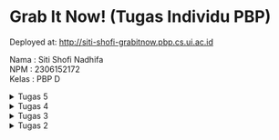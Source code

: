 # Grab It Now! (Tugas Individu PBP)

Deployed at: http://siti-shofi-grabitnow.pbp.cs.ui.ac.id

Nama : Siti Shofi Nadhifa
<br>
NPM : 2306152172
<br>
Kelas : PBP D

<details>
<summary>Tugas 5</summary>

## 1. Jika terdapat beberapa CSS selector untuk suatu elemen HTML, jelaskan urutan prioritas pengambilan CSS selector tersebut!
Jika terdapat beberapa CSS selector untuk suatu elemen HTML, maka urutan prioritasnya ditentukan oleh *specificity*. Urutannya adalah:
- Inline style
  Gaya yang didefinisikan langsung di dalam elemen HTML menggunakan atribut `style`.
  Contoh:
  ```html
  <p style="color: pink;">Teks ini berwarna pink!</p>
  ```
- IDs atau ID selector
  Gaya dengan selector yang menggunakan ID (contoh: `#myID`).
  Contoh:
  ```html
  <html>
  <head>
    <style>
      #color {color: red;}
    </style>
  </head>
  <body>

  <p id="color">Teks ini berwarna merah</p>

  </body>
  </html>
  ```
- Classes, pseudo-classes, attribute selectors
  Gaya dengan selector yang menggunakan class (contoh: `.test`), attribute (contoh: `[type="email"]`), dan/atau pseudo-class (contoh: `:focus`)
  Contoh:
  ```html
  <html>
  <head>
    <style>
      .test {color: green;} 
    </style>
  </head>
  <body>

  <p class="test">Teks ini berwarna hijau</p>

  </body>
  </html>
  ```
- Elements dan pseudo-elements
  Gaya dengan selector yang menggunakan nama elemen (contoh: `div`, `p`)
  Contoh:
  ```html
  <!DOCTYPE html>
  <html>
  <head>
  <style>
  p {color: yellow;} 
  </style>
  </head>
  <body>

  <p>Teks ini berwarna kuning!</p>

  </body>
  </html>
  ```

## 2. Mengapa responsive design menjadi konsep yang penting dalam pengembangan aplikasi web? Berikan contoh aplikasi yang sudah dan belum menerapkan responsive design!
*Responsive design* merupakan konsep yang penting dalam pengembangan aplikasi web karena memungkinkan halaman web dapat tampil dan bekerja dengan baik pada berbagai perangkat dengan berbagai ukuran layar, mulai dari *desktop* hingga *smartphone*. Dengan menerapkan konsep ini, pengguna dapat dengan mudah mengakses dan berinteraksi dengan aplikasi web di perangkat apapun.
Contoh aplikasi yang sudah menerapkan *responsive design*: Instagram
Contoh aplikasi yang belum menerapkan *responsive design*: SIAKNG

## 3. Jelaskan perbedaan antara margin, border, dan padding, serta cara untuk mengimplementasikan ketiga hal tersebut!
![/css-box-model/](/images/css_box_model.png)
- Margin berarti mengosongkan area di sekitar border. Margin memisahkan elemen tersebut dengan elemen lainnya pada halaman web.
  Contoh:
  ```css
  .element {
    margin-top: 20px; /* Margin atas 20px */
    margin-bottom: 40px; /* Margin bawah 40px */
  }
  ```
- Border adalah garis tepi atau garis yang mengelilingi elemen. Border berada di antara padding dan margin.
  Contoh:
  ```css
  .element {
    border-width: 2px; /* Ketebalan border */
    border-color: black; /* Warna border */
  }
  ```
- Padding berarti mengosongkan area di sekitar konten. Padding adalah ruang di dalam border, di antara konten elemen dan border itu sendiri.
  Contoh:
  ```css
  .element {
    padding: 15px 10px 15px 10px; /* Padding atas kanan bawah kiri */
  }
  ```

## 4. Jelaskan konsep flex box dan grid layout beserta kegunaannya!

**Flex box** <br>
Flex box adalah model layout satu dimensi yang dirancang untuk membuat *layout* yang fleksibel dan efisien.
Kegunaan flex box:
- Ideal untuk tata letak satu dimensi, vertikal maupun horizontal.
- Fleksibel untuk mengatur ukuran dan spasi elemen.
- Dapat membuat elemen-elemen otomatis mengisi ruang yang tersedia atau merespon perubahan ukuran layar.

**Grid layout** <br>
Grid Layout adalah model *layout* dua dimensi untuk menyusun *layout* yang lebih rumit dengan memanfaatkan baris dan kolom.
Kegunaan grid layout:
- Lebih cocok untuk tata letak dua dimensi, yang memperhatikan baris dan kolom.
- Memberikan kontrol penuh untuk mengatur elemen di grid.
- Fleksibel untuk membuat desain responsif dan dapat menempatkan elemen di posisi yang spesifik sesuai keinginan pada grid.

## 5. Jelaskan bagaimana cara kamu mengimplementasikan checklist di atas secara step-by-step (bukan hanya sekadar mengikuti tutorial)!
1. Menambahkan tailwind ke aplikasi
    - Menambahkan script CDN dari Tailwind ke template html pada aplikasi Django pada berkas `base.html` di direktori `templates`
      ```html
      {% load static %}
      <!DOCTYPE html>
      <html lang="en">
        <head>
          ...
          <script src="https://cdn.tailwindcss.com"></script>
          ...
        </head>
        ...
      </html>
      ```
2. Menambahkan fitur edit product
    - Menambahkan import `HttpResponseRedirect` dan `reverse` pada berkas `views.py` di direktori `main`
      ```python
      from django.shortcuts import .., reverse
      from django.http import .., HttpResponseRedirect
      ```
    - Membuat fungsi `edit_product` pada berkas `views.py` di direktori `main` untuk mengubah detail produk
      ```python
      def edit_product(request, id):
      #Get product by id
      product = Product.objects.get(pk = id)

      # Set product as the instance of the form
      form = ProductForm(request.POST or None, instance=product)

      if form.is_valid() and request.method == "POST":
          # Save form and go back to main page
          form.save()
          return HttpResponseRedirect(reverse('main:show_main'))

      context = {'form': form}
      return render(request, "edit_product.html", context)
      ```
    - Menambahkan import dan path URL ke fungsi `edit_product` pada berkas `urls.py` di direktori `main`
      ```python
      from main.views import edit_product

      app_name = 'main'

      urlpatterns = [
          ...
          path('edit-product/<uuid:id>', edit_product, name='edit_product'),
          ...
      ]
      ```
    - Membuat berkas html `edit_product.html` di direktori `main/templates`
      ```html
      {% extends 'base.html' %}

      {% load static %}

      {% block content %}

      <h1>Edit Product</h1>

      <form method="POST">
          {% csrf_token %}
          <table>
              {{ form.as_table }}
              <tr>
                  <td></td>
                  <td>
                      <input type="submit" value="Edit Product"/>
                  </td>
              </tr>
          </table>
      </form>

      {% endblock %}
      ```
    - Menambahkan tombol *edit* pada berkas `main.html` di direktori `main/templates`
      ```html
      ...
      <tr>
          ...
          <td>
              <a href="{% url 'main:edit_product' product.pk %}">
                  <button>
                      Edit
                  </button>
              </a>
          </td>
      </tr>
      ...
      ```
3. Menambahkan fitur delete product
    - Membuat fungsi `delete_product` pada berkas `views.py` di direktori `main` untuk menghapus produk
      ```python
      def delete_product(request, id):
      # Get product by id
      product = Product.objects.get(pk = id)
      # Delete product
      product.delete()
      # Return to main page
      return HttpResponseRedirect(reverse('main:show_main'))
      ```
    - Menambahkan import dan path URL ke fungsi `delete_product` pada berkas `urls.py` di direktori `main`
      ```python
      from main.views import delete_product

      app_name = 'main'

      urlpatterns = [
          ...
          path('delete-product/<uuid:id>/', delete_product, name='delete_product'),
          ...
      ]
      ```
    - Menambahkan tombol *delete* pada berkas `main.html` di direktori `main/templates`
      ```html
      ...
      <tr>
          ...
          <td>
              <a href="{% url 'main:delete_product' product.pk %}">
                  <button>
                      Delete
                  </button>
              </a>
          </td>
      </tr>
      ...
      ```
4. Menambahkan *navigation bar* pada aplikasi
    - Membuat berkas html baru bernama `navbar.html` di direktori `templates`
      ```html
      <!-- Navbar -->
      <nav style="background-color: #789395;" class="shadow-lg fixed top-0 left-0 z-40 w-screen">
        <div class="max-w-7xl mx-auto px-4 sm:px-6 lg:px-8">
            <div class="flex items-center justify-between h-16">
                <!-- Logo or Title -->
                <div class="flex items-center">
                    <h1 class="text-2xl font-bold text-[#E5E3C9]">Grab It Now!</h1>
                </div>

                <!-- Desktop Menu -->
                <div class="hidden md:flex items-center space-x-6">
                    <a href="{% url 'main:show_main' %}" class="text-[#E5E3C9] hover:text-[#94B49F] transition duration-300">Home</a>
                    <a href="{% url 'main:show_main' %}#product_list" class="text-[#E5E3C9] hover:text-[#94B49F] transition duration-300">Products</a>

                    {% if user.is_authenticated %}
                        <span class="text-[#E5E3C9]">Welcome, {{ user.username }}</span>
                        <a href="{% url 'main:logout' %}" class="bg-[#B4CFB0] hover:bg-[#94B49F] text-[#789395] font-bold py-2 px-4 rounded transition duration-300">
                            Logout
                        </a>
                    {% else %}
                        <a href="{% url 'main:login' %}" class="bg-[#94B49F] hover:bg-[#B4CFB0] text-white font-bold py-2 px-4 rounded transition duration-300">
                            Login
                        </a>
                        <a href="{% url 'main:register' %}" class="bg-[#E5E3C9] hover:bg-[#B4CFB0] text-[#789395] font-bold py-2 px-4 rounded transition duration-300">
                            Register
                        </a>
                    {% endif %}
                </div>

                <!-- Mobile Menu Button -->
                <div class="md:hidden flex items-center">
                    <button class="mobile-menu-button">
                        <svg class="w-6 h-6 text-white" fill="none" stroke-linecap="round" stroke-linejoin="round" stroke-width="2" viewBox="0 0 24 24" stroke="currentColor">
                            <path d="M4 6h16M4 12h16M4 18h16"></path>
                        </svg>
                    </button>
                </div>
            </div>
        </div>

        <!-- Mobile Menu -->
        <div class="mobile-menu hidden md:hidden px-4 w-full bg-[#789395]">
            <div class="pt-2 pb-3 space-y-1 mx-auto">
                <a href="{% url 'main:show_main' %}" class="block text-[#E5E3C9] hover:text-[#94B49F] px-3 py-2 transition duration-300">Home</a>
                <a href="{% url 'main:show_main' %}#product_list" class="block text-[#E5E3C9] hover:text-[#94B49F] px-3 py-2 transition duration-300">Products</a>

                {% if user.is_authenticated %}
                    <span class="block text-[#E5E3C9] px-3 py-2">Welcome, {{ user.username }}</span>
                    <a href="{% url 'main:logout' %}" class="block text-center bg-[#B4CFB0] hover:bg-[#94B49F] text-[#789395] font-bold py-2 px-4 rounded transition duration-300">
                        Logout
                    </a>
                {% else %}
                    <a href="{% url 'main:login' %}" class="block text-center bg-[#94B49F] hover:bg-[#B4CFB0] text-white font-bold py-2 px-4 rounded transition duration-300 mb-2">
                        Login
                    </a>
                    <a href="{% url 'main:register' %}" class="block text-center bg-[#E5E3C9] hover:bg-[#B4CFB0] text-[#789395] font-bold py-2 px-4 rounded transition duration-300">
                        Register
                    </a>
                {% endif %}
            </div>
        </div>
        
        <script>
            const btn = document.querySelector("button.mobile-menu-button");
            const menu = document.querySelector(".mobile-menu");
          
            btn.addEventListener("click", () => {
                menu.classList.toggle("hidden");
            });
        </script>
      </nav>
      ```
    - Menautkan navbar pada berkas `main.html`, `add_product.html`, dan `edit_product.html` dengan menambahkan tag berikut: `{% include 'navbar.html' %}`
5. Konfigurasi *Static Files* pada aplikasi
    - Menambahkan *middleware* Whitenoise pada berkas `settings.py` di direktori `grab_it_now`
      ```python
      ...
      MIDDLEWARE = [
          'django.middleware.security.SecurityMiddleware',
          'whitenoise.middleware.WhiteNoiseMiddleware', #Tambahkan tepat di bawah SecurityMiddleware
          ...
      ]
      ...
      ```
    - Mengkonfigurasi `STATIC_ROOT`, `STATICFILES_DIRS`, dan `STATIC_URL`
      ```python
      ...
      STATIC_URL = '/static/'
      if DEBUG:
          STATICFILES_DIRS = [
              BASE_DIR / 'static' # merujuk ke /static root project pada mode development
          ]
      else:
          STATIC_ROOT = BASE_DIR / 'static' # merujuk ke /static root project pada mode production
      ...
      ```
6. Menambahkan file global.css dan menghubungkannya ke script Tailwind pada berkas `base.html` di direktori `templates`
    ```html
    {% load static %}
    <!DOCTYPE html>
    <html lang="en">
      <head>
        ...
        <script src="https://cdn.tailwindcss.com"></script>
        <link rel="stylesheet" href="{% static 'css/global.css' %}"/>
      </head>
      ...
    </html>
    ```
7. Melakukan *styling* pada halaman `login`, `register`, `home`, `add product`, dan `edit product`

</details>

<details>
<summary>Tugas 4</summary>

## 1. Apa perbedaan antara `HttpResponseRedirect()` dan `redirect()`
`HttpResponseRedirect()` dan `redirect` sama-sama mengalihkan pengguna ke URL lain, namun yang membedakannya adalah:
- `HttpResponseRedirect()` hanya menerima satu argumen yaitu URL yang lengkap sedangkan `redirect` bisa menerima URL, nama view, atau objek model sebagai argumen.
- `redirect()` adalah shortcut dari `HttpResponseRedirect()` yang di-import dari `django.shortcuts`

## 2. Jelaskan cara kerja penghubungan model `Product` dengan `User`!
Dalam Django, model Product dapat dihubungkan dengan model User menggunakan `ForeignKey`. `ForeignKey` memungkinkan hubungan many-to-one antara Product dan User. Seorang User dapat diasosiasikan dengan banyak Product namun untuk setiap Product hanya boleh memiliki satu User object. Jika User dihapus, maka Product yang terasosiasi dengan User tersebut juga akan terhapus.

## 3. Apa perbedaan antara authentication dan authorization, apakah yang dilakukan saat pengguna login? Jelaskan bagaimana Django mengimplementasikan kedua konsep tersebut.
Authentication adalah proses untuk memverifikasi identitas pengguna, apakah pengguna tersebut benar adalah orang yang mereka klaim atau tidak. Sedangkan authorization adalah proses mengontrol atau menentukan hak akses atau apa saja yang boleh dilakukan oleh pengguna terhadap resources.
Pada saat pengguna login, Django memeriksa identitas pengguna berupa `username` dan `password`, lalu mencocokkannya dengan data pada database. Jika valid, pengguna dianggap authenticated dan Django menyimpan informasi tersebut dalam sesi pengguna dengan menggunakan `login(request, user)`. Django kemudian mengelola hak akses pengguna dan memberikan otorisasi sesuai dengan mekanisme izin yang terkait dengan setiap pengguna.
Django menyediakan authentication dan authorization bawaan yang dapat digunakan dengan dengan mengimportnya dari `django.contrib.auth`. Django mengimplementasikan kedua konsep ini dengan cara yang terintegrasi. Authentication dilakukan dengan menggunakan `AuthenticationForm` dan fungsi `login(request, user)`, yang mengelola sesi pengguna setelah mereka berhasil masuk. Selanjutnya, Django menyediakan berbagai tools untuk authorization, seperti permissions dan decorators yang memungkinkan pengembang untuk mengontrol akses pengguna berdasarkan peran atau izin tertentu.

## 4. Bagaimana Django mengingat pengguna yang telah login? Jelaskan kegunaan lain dari cookies dan apakah semua cookies aman digunakan?
Django mengingat pengguna yang telah login dengan menggunakan session dan cookies. Ketika pengguna berhasil login, Django membuat session ID yang unik yang disimpan sebagai cookies pada klien. Session ID ini kemudian dipetakan ke suatu struktur data pada sisi web server. Setiap kali pengguna mengirimkan request baru, browser akan mengirimkan session ID ini ke server, sehingga server bisa mengenali pengguna yang telah login dan memuat informasi terkait sesi dari memori server atau database. <br>
Kegunaan lain dari cookies diantaranya:
- Menyimpan preferensi pengguna, seperti preferensi bahasa.
- Mengelola dan meningkatkan pengalaman pengguna pada sesi tertentu
- Melacak aktivitas pengguna, yang biasa digunakan untuk menganalisis kebutuhan pengguna dan iklan
- Melakukan autentikasi otomatis

Tidak semua cookies aman digunakan. Cookies dapat rentan tehadap serangan jika tidak diamankan atau dienkripsi dengan benar.

## 5. Jelaskan bagaimana cara kamu mengimplementasikan checklist di atas secara step-by-step (bukan hanya sekadar mengikuti tutorial).
1. Mengimplementasikan fungsi registrasi, login, dan logout. 
    - Mengaktifkan virtual environment dengan menggunakan perintah `source bin/env/activate`
    - Menambahkan import `UserCreationForm`, `messages`, `authenticate`, `login`, `AuthenticateForm` pada berkas `views.py` di direktori `main`
      ```python
      from django.contrib.auth.forms import UserCreationForm, AuthenticationForm
      from django.contrib.auth import authenticate, login, logout
      from django.contrib import messages
      ```
    - Menambahkan fungsi `register`, `login_user`, dan `logout_user` pada berkas `views.py` di direktori `main`
      ```python
      ...
      def register(request):
          form = UserCreationForm()

          if request.method == "POST":
              form = UserCreationForm(request.POST)
              if form.is_valid():
                  form.save()
                  messages.success(request, 'Your account has been successfully created!')
                  return redirect('main:login')
          context = {'form':form}
          return render(request, 'register.html', context)

      def login_user(request):
          if request.method == 'POST':
              form = AuthenticationForm(data=request.POST)

              if form.is_valid():
                  user = form.get_user()
                  login(request, user)
                  return redirect('main:show_main')

          else:
              form = AuthenticationForm(request)
          context = {'form': form}
          return render(request, 'login.html', context)

      def logout_user(request):
          logout(request)
          return redirect('main:login')
      ...
      ```
    - Membuat berkas `register.html` pada direktori `main/templates`
      ```html
      {% extends 'base.html' %}

      {% block meta %}
      <title>Register</title>
      {% endblock meta %}

      {% block content %}

      <div class="login">
        <h1>Register</h1>

        <form method="POST">
          {% csrf_token %}
          <table>
            {{ form.as_table }}
            <tr>
              <td></td>
              <td><input type="submit" name="submit" value="Daftar" /></td>
            </tr>
          </table>
        </form>

        {% if messages %}
        <ul>
          {% for message in messages %}
          <li>{{ message }}</li>
          {% endfor %}
        </ul>
        {% endif %}
      </div>

      {% endblock content %}
      ```
    - Membuat berkas `login.html` pada direktori `main/templates`
      ```html
      {% extends 'base.html' %}

      {% block meta %}
      <title>Login</title>
      {% endblock meta %}

      {% block content %}
      <div class="login">
        <h1>Login</h1>

        <form method="POST" action="">
          {% csrf_token %}
          <table>
            {{ form.as_table }}
            <tr>
              <td></td>
              <td><input class="btn login_btn" type="submit" value="Login" /></td>
            </tr>
          </table>
        </form>

        {% if messages %}
        <ul>
          {% for message in messages %}
          <li>{{ message }}</li>
          {% endfor %}
        </ul>
        {% endif %} Don't have an account yet?
        <a href="{% url 'main:register' %}">Register Now</a>
      </div>

      {% endblock content %}
      ```
    - Menambahkan logout button pada berkas `main.html` di direktori `main/templates`
      ```html
      ...
      <a href="{% url 'main:logout' %}">
        <button>Logout</button>
      </a>
      ...
      ```
    - Menambahkan import serta path ke URL fungsi `register`, `login_user`, dan `logout_user` pada berkas `urls.py` di direktori `main`
      ```python
      ...
      from main.views import register, login_user, logout_user
      urlpatterns = [
          ...
          path('register/', register, name='register'),
          path('login/', login_user, name='login'),
          path('logout/', logout_user, name='logout'),
      ]
      ```

2. Merestriksi Akses
    - Menambahkan import `login_required` dan `@login_required(login_url='/login')` untuk merestriksi hanya pengguna yang sudah login yang dapat mengakses
      ```python
      ...
      from django.contrib.auth.decorators import login_required

      @login_required(login_url='/login')
      def show_main(request):
        ...
      ```

3. Menggunakan Data Dari Cookies
    - Menambahkan import `HttpResponseRedirect`, `reverse`, dan `datetime` pada berkas `views.py` di direktori `main`
      ```python
      import datetime
      from django.http import HttpResponseRedirect
      from django.urls import reverse
      ```
    - Menambahkan fungsionalitas cookies `last_login` untuk melihat kapan pengguna terakhir kali melakukan login.
      ```python
      def login_user(request):
          if request.method == 'POST':
              form = AuthenticationForm(data=request.POST)

              if form.is_valid():
                  user = form.get_user()
                  login(request, user)
                  response = HttpResponseRedirect(reverse("main:show_main"))
                  response.set_cookie('last_login', str(datetime.datetime.now()))
                  return response

          else:
              form = AuthenticationForm(request)
          context = {'form': form}
          return render(request, 'login.html', context)
      ```
    - Menambahkan `'last_login': request.COOKIES['last_login']` pada variabel `context`
      ```python
      def show_main(request):
          product_entries = Product.objects.filter(user=request.user)

          context = {
              ...
              'products': product_entries,
              'last_login': request.COOKIES['last_login'],
          }

          return render(request, "main.html", context)
      ```
    - Menambahkan `response.delete_cookie('last_login')` pada fungsi `logout_user` untuk menghapus cookie `last_login` saat pengguna logout
      ```python
      def logout_user(request):
          logout(request)
          response = HttpResponseRedirect(reverse('main:login'))
          response.delete_cookie('last_login')
          return response
      ```
    - Menampilkan kapan pengguna terakhir login pada berkas `main.html` di direktori `main/templates`
      ```html
      ...
      <h5>Sesi terakhir login: {{ last_login }}</h5>
      ...
      ```

4. Menghubungkan Model Product dengan User
    - Menambahkan import `User` pada berkas `models.py` di direktori `main` untuk mengimpor model
    ```python
    from django.contrib.auth.models import User
    ```
    - Menambahkan relasi antara `Product` dengan `User` menggunakan `ForeignKey` pada berkas `models.py` di direktori `main`
    ```python
    class Product(models.Model):
        user = models.ForeignKey(User, on_delete=models.CASCADE)
        ...
    ```
    - Mengubah potongan kode fungsi `add_product` pada berkas `views.py` di direktori `main` sehingga yang dapat menambahkan produk adalah pengguna yang sedang terotorisasi
    ```python
    def add_product(request):
        form = ProductForm(request.POST or None)

        if form.is_valid() and request.method == "POST":
            product = form.save(commit=False)
            product.user = request.user
            product.save()
            return redirect('main:show_main')

        context = {'form': form}
        return render(request, "add_product.html", context)
    ```
    - Mengubah value `product_entries` dan `context` sehingga datanya sesuai dengan pengguna yang sedang login
    ```python
    def show_main(request):
        product_entries = Product.objects.filter(user=request.user)

        context = {
            'nama': request.user.username,
            'npm': '2306152172',
            'class': 'PBP D',
            'products': product_entries,
            'last_login': request.COOKIES['last_login'],
        }

        return render(request, "main.html", context)
    ```
    - Melakukan migrasi model dengan sudah memiliki satu user di database
    ```bash
    python3 manage.py makemigrations
    python3 manage.py migrate
    ```
    - Menambahkan import `os` dan mengganti variabel `DEBUG` pada berkas `settings.py` di drektori proyek `grab_it_now`
    ```python
    import os
    ...
    PRODUCTION = os.getenv("PRODUCTION", False)
    DEBUG = not PRODUCTION
    ...
    ```

5. Membuat dua akun pengguna dengan masing-masing tiga dummy data di lokal
- Menjalankan perintah `python3 manage.py runserver` dan membuka `http://localhost:8000/`
- Membuat dua akun pengguna dengan terlebih dahulu melakukan register
- Melakukan login dan menambahkan tiga data pada masing-masing akun dengan menekan button `Add New Product`
- Mengecek apakah untuk tiap akun data yang dihasilkan sudah sesuai

</details>

<details>
<summary>Tugas 3</summary>

## 1. Jelaskan mengapa kita memerlukan data delivery dalam pengimplementasian sebuah platform?
Data delivery dalam pengimplementasian sebuah platform diperlukan untuk mengirimkan dan menerima informasi antara komponen yang berbeda, seperti user dan server, atau server dan database. Dengan interaksi yang dinamis dan langsung/real-time pada platform, pengguna bisa mendapatkan data yang relevan dan sistem bisa merespons permintaan dari pengguna. Dalam web, data delivery digunakan seperti ketika pengguna mengisi form atau menerima data yang ditampilkan.

## 2. Menurutmu, mana yang lebih baik antara XML dan JSON? Mengapa JSON lebih populer dibandingkan XML?
Menurut saya, JSON lebih baik dari XML karena beberapa alasan, yaitu:
- Lebih ringan:
JSON memiliki struktur yang lebih ringkas dan memiliki ukuran file yang lebih kecil dibandingkan dengan XML, sehingga proses pengiriman data lebih cepat dan mengurangi bandwidth yang dibutuhkan.
- Lebih gampang dibaca:
Sintaks JSON lebih lebih sederhana dan lebih mudah dibaca oleh manusia dibanding sintaks XML yang menggunakan banyak tag dan membutuhkan referensi entitas untuk beberapa karakter, sehingga lebih sulit untuk dibaca. 
- Lebih mudah diuraikan:
Penguraian (parsing) data pada JSON cepat dan efisien sedangkan XML membutuhkan lebih banyak langkah karena strukturnya yang lebih kompleks, sehingga JSON lebih cocok untuk menangani data dengan volume yang besar.
- Integrasi langsung dengan JavaScript:
JSON dipetakan langsung ke objek JavaScript tanpa konversi yang rumit, sehingga integrasi dengan aplikasi dan API JavaScript dapat lebih lancar.

## 3. Jelaskan fungsi dari method `is_valid()` pada form Django dan mengapa kita membutuhkan method tersebut?
Pada form Django, method `is_valid()` digunakan untuk memeriksa apakah data yang dikirimkan oleh user sesuai dengan aturan validasi yang sudah ditetapkan untuk setiap field pada form sesuai dengan field pada model. Pengecekan ini dibutuhkan agar kita dapat menjaga kualitas data dengan memastikan bahwa data yang disimpan hanya data yang valid dan meningkatkan keamanan dengan mencegah pengiriman data yang tidak sesuai atau berbahaya. Selain itu, dengan penggunaan method `is_valid()`, kita juga dapat memberikan umpan balik jika terjadi kesalahan pengisian data pada form oleh user, sehingga user bisa memperbaiki input yang diberikan.

## 4. Mengapa kita membutuhkan `csrf_token` saat membuat form di Django? Apa yang dapat terjadi jika kita tidak menambahkan `csrf_token` pada form Django? Bagaimana hal tersebut dapat dimanfaatkan oleh penyerang?
`csrf_token` dibutuhkan untuk mencegah serangan CSRF, di mana penyerang mencoba membuat pengguna sah melakukan hal yang tidak diinginkan. `csrf_token` diperiksa oleh server untuk memverifikasi bahwa permintaan atau pengisian data pada form dikirim oleh pengguna yang sah atau diautentikasi, bukan dari sumber yang berbahaya. Tanpa adanya `csrf_token`, situs akan menjadi rentan terhadap serangan CSRF, di mana penyerang dapat membuat skrip berbahaya yang dapat membuat user melakukan tindakan yang tidak mereka sadari, seperti mengirim permintaan ke server yang terlihat sah namun sebenarnya berbahaya.

## 5. Jelaskan bagaimana cara kamu mengimplementasikan checklist di atas secara step-by-step (bukan hanya sekadar mengikuti tutorial).
1. Membuat kerangka views
- Membuat direktori `templates` pada direktori utama `grab-it-now`, kemudian membuat sebuah berkas baru bernama `base.html`.
- Mengisi berkas `base.html` sebagai berikut:
```html
{% load static %}
<!DOCTYPE html>
<html lang="en">
  <head>
    <meta charset="UTF-8" />
    <meta name="viewport" content="width=device-width, initial-scale=1.0" />
    {% block meta %} {% endblock meta %}
  </head>

  <body>
    {% block content %} {% endblock content %}
  </body>
</html>
```
Tag `{% block %}` digunakan untuk mendefinisikan struktur dasar lalu kemudian mewarisi template nya. Nantinya template turunan dapat meng-extend template dasar tersebut dan mengisinya sesuai dengan kebutuhan.
Tag `{% load static %}` memungkinkan untuk menyertakan file statis pada template.
- Menambahkan path `templates` pada variabel `TEMPLATES` di `settings.py` yang menangani rendering template, sehingga Django dapat menemukan dan menggunakan berkas yang ada pada direktori templates untuk struktur halaman situs.
```python
...
TEMPLATES = [
    {
        'BACKEND': 'django.template.backends.django.DjangoTemplates',
        'DIRS': [BASE_DIR / 'templates'],
        'APP_DIRS': True,
        'OPTIONS': {
            'context_processors': [
                'django.template.context_processors.debug',
                'django.template.context_processors.request',
                'django.contrib.auth.context_processors.auth',
                'django.contrib.messages.context_processors.messages',
            ],
        },
    },
]
...
```
- Menggunakan `base.html` sebagai template utama dengan mengubah isi pada `main.html` pada direktori `main/templates/`
```html
{% extends 'base.html' %}
{% block content %}
<h1>Grab It Now!</h1>
...
{% endblock content %}
```
`{% extends 'base.html' %}` menandakan bahwa saya menggunakan `base.html` sebagai template utama.

2. Mengubah Primary Key menjadi UUID
- Melakukan import uuid dan mendefinisikan field id sebagai UUID yang menjadi primary key untuk model Product
```python
import uuid
from django.db import models

class Product(models.Model):
    id = models.UUIDField(primary_key=True, default=uuid.uuid4, editable=False)
    name = models.CharField(max_length=255)
    price = models.IntegerField()
    description = models.TextField()
    stock = models.IntegerField(default=0)
    category = models.CharField(max_length=255)
    rating = models.FloatField(default=0.0)

    def __str__(self):
        return self.name
```
UUID membuat string unik (random objek) yang digunakan sebagai identifier untuk objek pada database.
- Migrasi model dengan menjalankan perintah:
```bash
python3 manage.py makemigrations
python3 manage.py migrate
```

3. Membuat Form Input Data dan Menampilkan Data pada HTML
- Membuat berkas `forms.py` pada direktori `main` untuk membuat struktur form yang menerima Product baru.
```python
from django.forms import ModelForm
from main.models import Product

class ProductForm(ModelForm):
    class Meta:
        model = Product
        fields = ["name", "price", "description", "stock", "category", "rating"]
```
- Menambahkan import `redirect` pada berkas `views.py` yang ada di direktori `main`
```python
from django.shortcuts import render, redirect
from main.forms import ProductForm
from main.models import Product
```
`redirect` mengarahkan pengguna ke URL tertentu setelah melakukan suatu tindakan.
- Menambahkan fungsi `add_product` pada berkas `views.py` di direktori `main` yang menerima parameter `request`. Fungsi ini digunakan untuk menghasilkan form yang dapat menambahkan data Product ke database secara otomatis ketika data yang ada pada form di-submit.
```python
def add_product(request):
    form = ProductForm(request.POST or None)

    if form.is_valid() and request.method == "POST":
        form.save()
        return redirect('main:show_main')

    context = {'form': form}
    return render(request, "add_product.html", context)
```
- Mengubah fungsi `show_main` pada berkas `views.py` menjadi seperti berikut:
```python
def show_main(request):
    product_entries = Product.objects.all()

    context = {
        'nama': 'Siti Shofi Nadhifa',
        'npm': '2306152172',
        'class': 'PBP D',
        'products': product_entries
    }

    return render(request, "main.html", context)
```
- Menambahkan import dan path URL ke fungsi `add_product` pada berkas `urls.py` di direktori `main`
```python
from django.urls import path
from main.views import show_main, add_product

app_name = 'main'

urlpatterns = [
    path('', show_main, name='show_main'),
    path('add-product', add_product, name='add_product'),
]
```
- Membuat berkas HTML baru pada direktori `main/templates` dengan nama `add_product.html`
```html
{% extends 'base.html' %} 
{% block content %}
<h1>Add New Product</h1>

<form method="POST">
  {% csrf_token %}
  <table>
    {{ form.as_table }}
    <tr>
      <td></td>
      <td>
        <input type="submit" value="Add Product" />
      </td>
    </tr>
  </table>
</form>

{% endblock %}
```
- Menambahkan kode untuk menampilkan product dalam `{% block content %}` pada berkas `main.html` yang ada di direktori `main/templates`
```html
{% extends 'base.html' %}
{% block content %}
<h1>Grab It Now!</h1>
...
<h2>List Produk</h2>

{% if not products %}
<p>Belum ada data produk pada Grab It Now!.</p>
{% else %}
<table>
  <tr>
    <th>Nama Produk</th>
    <th>Harga</th>
    <th>Deskripsi</th>
    <th>Stok</th>
    <th>Kategori</th>
    <th>Rating</th>
  </tr>

  {% for product in products %}
  <tr>
    <td>{{product.name}}</td>
    <td>{{product.price}}</td>
    <td>{{product.description}}</td>
    <td>{{product.stock}}</td>
    <td>{{product.category}}</td>
    <td>{{product.rating}}</td>
  </tr>
  {% endfor %}
</table>
{% endif %}

<br />

<a href="{% url 'main:add_product' %}">
  <button>Add New Product</button>
</a>
{% endblock content %}
```
- Menjalankan proyek Django dengan perintah `python3 manage.py runserver` untuk melakukan pengecekan web yang saya buat pada `http://localhost:8000/`

4. Mengembalikan data dalam bentuk XML
- Menambahkan import `HttpResponse` dan `Serializer` pada berkas `views.py` di direktori `main`
```python
from django.shortcuts import render, redirect
from main.forms import ProductForm
from main.models import Product
from django.http import HttpResponse
from django.core import serializers
```
- Membuat sebuah fungsi baru dengan nama `show_xml`, membuat variabel `data` untuk menyimpan hasil query dari data pada Product, serta menambahkan return function `HttpResponse` yang berisi data hasil query yang sudah diserialisasi menjadi XML menggunakan `serializers` dan parameter `content_type="application/xml"`
```python
def show_xml(request):
    data = Product.objects.all()
    return HttpResponse(serializers.serialize("xml", data), content_type="application/xml")
```
- Menambahkan import dan path URL ke fungsi `show_xml` pada berkas `urls.py` di direktori `main`
```python
from django.urls import path
from main.views import show_main, add_product, show_xml

app_name = 'main'

urlpatterns = [
    path('', show_main, name='show_main'),
    path('add-product', add_product, name='add_product'),
    path('xml/', show_xml, name='show_xml'),
]
```

5. Mengembalikan data dalam bentuk JSON
- Membuat sebuah fungsi baru dengan nama `show_json`, membuat variabel `data` untuk menyimpan hasil query dari data pada Product, serta menambahkan return function `HttpResponse` yang berisi data hasil query yang sudah diserialisasi menjadi JSON menggunakan `serializers` dan parameter `content_type="application/json"`
```python
def show_json(request):
    data = Product.objects.all()
    return HttpResponse(serializers.serialize("json", data), content_type="application/json")
```
- Menambahkan import dan path URL ke fungsi `show_json` pada berkas `urls.py` di direktori `main`
```python
from django.urls import path
from main.views import show_main, add_product, show_xml, show_json

app_name = 'main'

urlpatterns = [
    path('', show_main, name='show_main'),
    path('add-product', add_product, name='add_product'),
    path('xml/', show_xml, name='show_xml'),
    path('json/', show_json, name='show_json'),
]
```

6. Mengembalikan data berdasaekan ID dalam bentuk XML dan JSON
- Membuat dua fungsi baru, yaitu `show_xml_by_id` dan `show_json_by_id` yang menerima parameter `request` dan `id` pada berkas `views.py` di direktori `main`
- Menambahkan variabel `data` yang menyimpan hasil query dari data dengan id tertentu pada `Product`
```python
data = Product.objects.filter(pk=id)
```
- Menambahkan return function `HttpResponse` yang berisi data hasil query yang sudah diserialisasi menjadi XML dan JSON menggunakan `serializers` dan parameter `content_type="application/xml"`untuk XML dan `content_type="application/json"`untuk JSON
XML:
```python
def show_xml_by_id(request, id):
    data = Product.objects.filter(pk=id)
    return HttpResponse(serializers.serialize("xml", data), content_type="application/xml")
```
JSON:
```python
def show_json_by_id(request, id):
    data = Product.objects.filter(pk=id)
    return HttpResponse(serializers.serialize("json", data), content_type="application/json")
```
- Menambahkan import dan path ke URL fungsi `show_xml_by_id` dan `show_json_by_id` pada berkas `urls.py` di direktori `main`
```python
from django.urls import path
from main.views import show_main, add_product, show_xml, show_json, show_xml_by_id, show_json_by_id

app_name = 'main'

urlpatterns = [
    path('', show_main, name='show_main'),
    path('add-product', add_product, name='add_product'),
    path('xml/', show_xml, name='show_xml'),
    path('json/', show_json, name='show_json'),
    path('xml/<str:id>/', show_xml_by_id, name='show_xml_by_id'),
    path('json/<str:id>/', show_json_by_id, name='show_json_by_id'),
]
```

7. (Tambahan) Menambahkan fungsi untuk menghapus produk
- Menambahkan import `get_object_or_404` pada berkas `views.py` di direktori `main` untuk mendapatkan objek dari database dengan parameter tertentu
```python
from django.shortcuts import render, redirect, get_object_or_404
from main.forms import ProductForm
from main.models import Product
from django.http import HttpResponse
from django.core import serializers
```
- Membuat fungsi baru bernama `delete_project` yang menerima parameter `request` dan `id` pada berkas `views.py` di direktori `main`
```python
def delete_product(request, id):
    product = get_object_or_404(Product, pk=id)
    product.delete()
    return redirect('main:show_main')
```
- Menambahkan import dan path ke URL fungsi `delete_project` pada berkas `urls.py` di direktori `main`
```python
from django.urls import path
from main.views import show_main, add_product, show_xml, show_json, show_xml_by_id, show_json_by_id, delete_product

app_name = 'main'

urlpatterns = [
    path('', show_main, name='show_main'),
    path('add-product', add_product, name='add_product'),
    path('xml/', show_xml, name='show_xml'),
    path('json/', show_json, name='show_json'),
    path('xml/<str:id>/', show_xml_by_id, name='show_xml_by_id'),
    path('json/<str:id>/', show_json_by_id, name='show_json_by_id'),
    path('delete-product/<uuid:id>/', delete_product, name='delete_product'),
]
```
- Menambahkan kode untuk menghapus product dalam `{% block content %}` pada berkas `main.html` yang ada di direktori `main/templates`
```html
...
{% if not products %}
<p>Belum ada data produk pada Grab It Now!.</p>
{% else %}
<table>
  <tr>
    <th>Nama Produk</th>
    <th>Harga</th>
    <th>Deskripsi</th>
    <th>Stok</th>
    <th>Kategori</th>
    <th>Rating</th>
    <th>Aksi</th>
  </tr>

  {% for product in products %}
  <tr>
    <td>{{product.name}}</td>
    <td>{{product.price}}</td>
    <td>{{product.description}}</td>
    <td>{{product.stock}}</td>
    <td>{{product.category}}</td>
    <td>{{product.rating}}</td>
    <td>
        <a href="{% url 'main:delete_product' product.id %}">
          <button>Delete</button>
        </a>
      </td>
  </tr>
  {% endfor %}
</table>
{% endif %}
...
```

## Mengakses keempat URL di poin 2 menggunakan Postman, membuat screenshot dari hasil akses URL pada Postman, dan menambahkannya ke dalam `README.md`.
`http://localhost:8000/xml/`
![/xml/](/images/xml.png)

`http://localhost:8000/xml/[id]`
![/xml_by_id/](/images/xml_by_id.png)

`http://localhost:8000/json/`
![/json/](/images/json.png)

`http://localhost:8000/json/[id]`
![/json_by_id/](/images/json_by_id.png)

</details>

<details>
<summary>Tugas 2</summary>

## 1. Jelaskan bagaimana cara kamu mengimplementasikan checklist di atas secara step-by-step (bukan hanya sekadar mengikuti tutorial).
1. Membuat proyek Django baru
- Membuat direktori baru bernama `grab-it-now` yang akan dijadikan direktori lokal dari repository yang akan dibuat di github.
- Membuka direktori `grab-it-now` pada terminal lalu membuat sebuah virtual environment baru dengan perintah `python3 -m venv env`.
- Mengaktifkan virtual environment dengan perintah `source env/bin/activate`.
- Membuat berkas `requirements.txt` dan mengisinya dengan beberapa dependencies yang akan dibutuhkan pada proyek ini.
```bash
django
gunicorn
whitenoise
psycopg2-binary
requests
urllib3
```
- Menjalankan perintah `pip install -r requirements.txt` untuk melakukan instalasi terhadap dependencies yang sudah dituliskan pada berkas `requirements.txt` sebelumnya.
- Menjalankan perintah `django-admin startproject grab_it_now .` untuk membuat proyek Django bernama `grab_it_now`.
- Menambahkan daftar host pada `ALLOWED_HOSTS` di `settings.py` dengan local host dan pws untuk keperluan deployment
```python
ALLOWED_HOSTS = ["localhost", "127.0.0.1", "siti-shofi-grabitnow1.pbp.cs.ui.ac.id"]
```
- Menambahkan file `.gitignore` dan diisi dengan berkas-berkas dan direktori-direktori yang harus diabaikan oleh Git.
```
# Django
*.log
*.pot
*.pyc
__pycache__
db.sqlite3
media

# Backup files
*.bak

# If you are using PyCharm
# User-specific stuff
.idea/**/workspace.xml
.idea/**/tasks.xml
.idea/**/usage.statistics.xml
.idea/**/dictionaries
.idea/**/shelf

# AWS User-specific
.idea/**/aws.xml

# Generated files
.idea/**/contentModel.xml
.DS_Store

# Sensitive or high-churn files
.idea/**/dataSources/
.idea/**/dataSources.ids
.idea/**/dataSources.local.xml
.idea/**/sqlDataSources.xml
.idea/**/dynamic.xml
.idea/**/uiDesigner.xml
.idea/**/dbnavigator.xml

# Gradle
.idea/**/gradle.xml
.idea/**/libraries

# File-based project format
*.iws

# IntelliJ
out/

# JIRA plugin
atlassian-ide-plugin.xml

# Python
*.py[cod]
*$py.class

# Distribution / packaging
.Python build/
develop-eggs/
dist/
downloads/
eggs/
.eggs/
lib/
lib64/
parts/
sdist/
var/
wheels/
*.egg-info/
.installed.cfg
*.egg
*.manifest
*.spec

# Installer logs
pip-log.txt
pip-delete-this-directory.txt

# Unit test / coverage reports
htmlcov/
.tox/
.coverage
.coverage.*
.cache
.pytest_cache/
nosetests.xml
coverage.xml
*.cover
.hypothesis/

# Jupyter Notebook
.ipynb_checkpoints

# pyenv
.python-version

# celery
celerybeat-schedule.*

# SageMath parsed files
*.sage.py

# Environments
.env
.venv
env/
venv/
ENV/
env.bak/
venv.bak/

# mkdocs documentation
/site

# mypy
.mypy_cache/

# Sublime Text
*.tmlanguage.cache
*.tmPreferences.cache
*.stTheme.cache
*.sublime-workspace
*.sublime-project

# sftp configuration file
sftp-config.json

# Package control specific files Package
Control.last-run
Control.ca-list
Control.ca-bundle
Control.system-ca-bundle
GitHub.sublime-settings

# Visual Studio Code
.vscode/*
!.vscode/settings.json
!.vscode/tasks.json
!.vscode/launch.json
!.vscode/extensions.json
.history
```

2. Membuat aplikasi `main`
- Menjalankan perintah `python3 manage.py startapp main` untuk membuat aplikasi baru bernama `main`
- Menambahkan aplikasi `main` pada `INSTALLED_APPS` di `settings.py`
- Membuat model pada aplikasi `main` bernama `Product` dengan attributes yang diperlukan.
```python
from django.db import models

class Product(models.Model):
    name = models.CharField(max_length=255)
    price = models.IntegerField()
    description = models.TextField()
    stock = models.IntegerField(default=0)
    category = models.CharField(max_length=255)
    rating = models.FloatField(default=0.0)

    def __str__(self):
        return self.name
```
- Migrasi model dengan menjalankan perintah `python3 manage.py makemigrations` kemudian jalankan perintah `python3 manage.py migrate` untuk menerapkan migrasi ke basis data lokal.
- Buka berkas `views.py`, import fungsi render, dan definisikan fungsi `show_main` dengan dictionary `context` berisi data untuk dikirimkan ke tampilan. Render tampilan pada `main.html` dengan menggunakan fungsi `render`.
- Buat sebuah direktori `templates` pada aplikasi `main`.
- Buat sebuah berkas baru bernama `main.html` pada berkas `templates` untuk menampilkan data yang telah diambil dari `model`.
- Tambahkan routing `show_main` pada berkas `urls.py` dalam direktori aplikasi `main`.
```python
from django.urls import path
from main.views import show_main

app_name = 'main'

urlpatterns = [
    path('', show_main, name='show_main'),
]
```

3. Push project ke GitHub
- Membuat sebuah public repository bernama `grab-it-now`.
- Lakukan inisiasi dan push repositori lokal ke GitHub
```bash
git init
git add -A
git commit -m "Initial Commit"
git branch -M main
git remote add origin https://github.com/sopigoo/grab-it-now.git
git push -u origin main
```

4. Deploy project ke PWS
- Akses halaman PWS pada https://pbp.cs.ui.ac.id lalu login dengan akun yang sudah dibuat.
- Membuat proyek baru dengan cara menekan tombol `Create New Project`.
- Mengisi `Project Name` dengan `grabitnow`, lalu menekan tombol `Create New Project`.
- Menambahkan url deployment PWS pada `ALLOWED_HOSTS` di `settings.py`.
```python
ALLOWED_HOSTS = ["localhost", "127.0.0.1", "siti-shofi-grabitnow1.pbp.cs.ui.ac.id"]
```
- Menjalankan perintah-perintah yang ada pada informasi `Project Command` pada PWS. Ganti perintah `git remote add pws <link>` menjadi `git remote set-url pws <link>` jika sebelumnya sudah pernah membuat projek pada PWS.
- Menjalankan perintah `git branch -M main` untuk kembali mengubah branch utama menjadi `main`.
- Menggunakan perintah `git push pws main::master` untuk melakukan push pada setiap perubahan yang dilakukan.

## 2. Buatlah bagan yang berisi request client ke web aplikasi berbasis Django beserta responnya dan jelaskan pada bagan tersebut kaitan antara urls.py, views.py, models.py, dan berkas html.
![User Request Flow](/images/user_request_flow.png)

Kaitan antara urls.py, views.py, models.py, dan berkas html:
- Ketika user/client pertama kali mengirim request, Django akan memeriksa `urls.py` untuk mencocokkan URL yang diminta dengan yang terdaftar. `urls.py` sendiri bertugas untuk memetakan URL ke fungsi atau class di `views.py`.
- Apabila URL yang diminta cocok degan yang ada pada `urls.py`, Django akan menjalankan fungsi `show_main` pada `views.py`.
- Jika diperlukan data dari database, view akan mengakses `models.py`. `models.py` berisi definisi dari model-model databse.
- Setelah data selesai diproses, view akan melakukan rendering template html dan memberikan respon pada request client.

## 3. Jelaskan fungsi git dalam pengembangan perangkat lunak!
Git adalah sistem kontrol versi terdistribusi yang dirancang untuk melacak dan mengelola perubahan pada source code selama pengembangan perangkat lunak. Beberapa fungsi Git dalam pengembangan perangkat lunak meliputi:
- Version control: memudahkan pengembang untuk melacak perubahan yang terjadi dari waktu ke waktu.
- Kolaborasi: memudahkan kolaborasi antar pengembang karena setiap pengembang dan bekerja secara paralel dan semua perubahan pada kode direkam dan dikelola secara terpusat.
- Branching: memungkinkan adanya percabangan dari proyek utama, sehingga pengembang dapat fokus mengerjakan suatu fitur btanpa mengganggu kode utama. Cabang ini kemudian bisa di-merge dengan kode utama setelah selesai dikerjakan.

## 4. Menurut Anda, dari semua framework yang ada, mengapa framework Django dijadikan permulaan pembelajaran pengembangan perangkat lunak?
Menurut saya, Django cocok dijadikan permulaan pembelajaran pengembangan perangkat lunak karena Django menyediakan banyak fitur bawaan yang mempermudah pengembangan aplikasi web. Django juga menggunakan filosofi "batteries included" yang berarti menyediakan banyak fitur dan fungsi penting bawaan. Hal ini tentu saja memudahkan pemula karena bisa fokus pada pengembangan perangkat lunaknya tanpa perlu menyiapkan dan mengonfigurasi hal-hal yang dibutuhkan untuk pengembangan. Selain itu, Django juga memiliki dokumentasi yang lengkap dan sangat baik, sehingga memudahkan pemula dalam mempelajari dan memahami framework ini.

## 5. Mengapa model pada Django disebut sebagai ORM?
Orbject-relational mapping (ORM) adalah teknik pemrograman yang mengonversi atau menghubungkan sistem basis data relasional dengan sistem berbasis objek seperti object-oriented programming.
Model pada Django disebut sebagai ORM karena memiliki cara kerja dengan menghubungkan atau memetakan objek-objek pada Python ke struktur data basis rasional. ORM ini memungkinkan pengembang/developers untuk berinteraksi dengan basis data relasional menggunakan model berorientasi objek tingkat tinggi (model objek Python), tanpa perlu menulis kueri SQL secara langsung.
</details>
